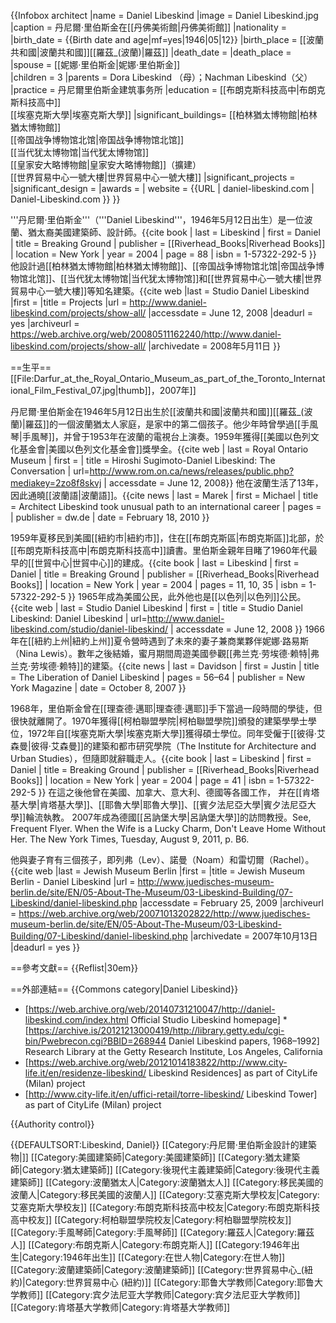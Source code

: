 {{Infobox architect
|name                 = Daniel Libeskind
|image                = Daniel Libeskind.jpg
|caption              = 丹尼爾·里伯斯金在[[丹佛美術館|丹佛美術館]]
|nationality          =    
|birth_date           = {{Birth date and age|mf=yes|1946|05|12}}
|birth_place          = [[波蘭共和國|波蘭共和國]][[羅茲_(波蘭)|羅茲]]
|death_date           = 
|death_place          = 
|spouse               = [[妮娜·里伯斯金|妮娜·里伯斯金]]  
|children             = 3
|parents              = Dora Libeskind （母）；Nachman Libeskind（父）
|practice             = 丹尼爾里伯斯金建筑事务所
|education            = [[布朗克斯科技高中|布朗克斯科技高中]]<br />[[埃塞克斯大學|埃塞克斯大學]]
|significant_buildings= [[柏林猶太博物館|柏林猶太博物館]]<br/>[[帝国战争博物馆北馆|帝国战争博物馆北馆]]<br/>[[当代犹太博物馆|当代犹太博物馆]]<br/>[[皇家安大略博物館|皇家安大略博物館]]（擴建）<br/>[[世界貿易中心一號大樓|世界貿易中心一號大樓]]
|significant_projects =
|significant_design   = 
|awards               =
| website              = {{URL | daniel-libeskind.com | Daniel-Libeskind.com }}
}}

'''丹尼爾·里伯斯金'''（'''Daniel Libeskind'''，1946年5月12日出生）是一位波蘭、猶太裔美國建築師、設計師。<ref>{{cite book
  | last = Libeskind
  | first = Daniel
  | title = Breaking Ground
  | publisher = [[Riverhead_Books|Riverhead Books]]
  | location = New York
  | year = 2004
  | page = 88
  | isbn = 1-57322-292-5 }}</ref> 他設計過[[柏林猶太博物館|柏林猶太博物館]]、[[帝国战争博物馆北馆|帝国战争博物馆北馆]]、[[当代犹太博物馆|当代犹太博物馆]]和[[世界貿易中心一號大樓|世界貿易中心一號大樓]]等知名建築。<ref>{{cite web
 |last        = Studio Daniel Libeskind
 |first       = 
 |title       = Projects
 |url         = http://www.daniel-libeskind.com/projects/show-all/
 |accessdate  = June 12, 2008
 |deadurl     = yes
 |archiveurl  = https://web.archive.org/web/20080511162240/http://www.daniel-libeskind.com/projects/show-all/
 |archivedate = 2008年5月11日
}}</ref>

==生平==
[[File:Darfur_at_the_Royal_Ontario_Museum_as_part_of_the_Toronto_International_Film_Festival_07.jpg|thumb]]，2007年]]

丹尼爾·里伯斯金在1946年5月12日出生於[[波蘭共和國|波蘭共和國]][[羅茲_(波蘭)|羅茲]]的一個波蘭猶太人家庭，是家中的第二個孩子。他少年時曾學過[[手風琴|手風琴]]，并曾于1953年在波蘭的電視台上演奏。1959年獲得[[美國以色列文化基金會|美國以色列文化基金會]]獎學金。<ref>{{cite web
  | last = Royal Ontario Museum
  | first = 
  | title = Hiroshi Sugimoto-Daniel Libeskind: The Conversation
  | url=http://www.rom.on.ca/news/releases/public.php?mediakey=2zo8f8skvj
  | accessdate = June 12, 2008}}</ref> 他在波蘭生活了13年，因此通曉[[波蘭語|波蘭語]]。<ref name=Dw>{{cite news
  | last = Marek
  | first = Michael 
  | title = Architect Libeskind took unusual path to an international career
  | pages = 
  | publisher = dw.de
  | date = February 18, 2010 }}</ref>

1959年夏移民到美國[[紐約市|紐約市]]，住在[[布朗克斯區|布朗克斯區]]北部，於[[布朗克斯科技高中|布朗克斯科技高中]]讀書。里伯斯金親年目睹了1960年代最早的[[世貿中心|世貿中心]]的建成。<ref>{{cite book
  | last = Libeskind
  | first = Daniel
  | title = Breaking Ground
  | publisher = [[Riverhead_Books|Riverhead Books]]
  | location = New York
  | year = 2004
  | pages = 11, 10, 35
  | isbn = 1-57322-292-5 }}</ref> 1965年成為美國公民，此外他也是[[以色列|以色列]]公民。<ref name="Studio Daniel Libeskind">{{cite web
  | last = Studio Daniel Libeskind
  | first = 
  | title = Studio Daniel Libeskind: Daniel Libeskind
  | url=http://www.daniel-libeskind.com/studio/daniel-libeskind/
  | accessdate = June 12, 2008 }}</ref> 1966年在[[紐約上州|紐約上州]]夏令營時遇到了未來的妻子兼商業夥伴妮娜·路易斯（Nina Lewis）。數年之後結婚，蜜月期間周遊美國參觀[[弗兰克·劳埃德·赖特|弗兰克·劳埃德·赖特]]的建築。<ref name=Davidson>{{cite news
  | last = Davidson
  | first = Justin
  | title = The Liberation of Daniel Libeskind
  | pages = 56–64
  | publisher = New York Magazine
  | date = October 8, 2007 }}</ref>

1968年，里伯斯金曾在[[理查德·邁耶|理查德·邁耶]]手下當過一段時間的學徒，但很快就離開了。1970年獲得[[柯柏聯盟學院|柯柏聯盟學院]]頒發的建築學學士學位，1972年自[[埃塞克斯大學|埃塞克斯大學]]獲得碩士學位。同年受僱于[[彼得·艾森曼|彼得·艾森曼]]的建築和都市研究學院（The Institute for Architecture and Urban Studies），但隨即就辭職走人。<ref>{{cite book
  | last = Libeskind
  | first = Daniel
  | title = Breaking Ground
  | publisher = [[Riverhead_Books|Riverhead Books]]
  | location = New York
  | year = 2004
  | page = 41
  | isbn = 1-57322-292-5 }}</ref> 在這之後他曾在美國、加拿大、意大利、德國等各國工作，<ref name=Davidson/> 并在[[肯塔基大學|肯塔基大學]]、[[耶魯大學|耶魯大學]]、[[賓夕法尼亞大學|賓夕法尼亞大學]]輪流執教。<ref name="Studio Daniel Libeskind" /> 2007年成為德國[[呂訥堡大學|呂訥堡大學]]的訪問教授。<ref>See, Frequent Flyer. When the Wife is a Lucky Charm, Don't Leave Home Without Her. The New York Times, Tuesday, August 9, 2011, p. B6.</ref>

他與妻子育有三個孩子，即列弗（Lev）、諾曼（Noam）和雷切爾（Rachel）。<ref>{{cite web
 |last        = Jewish Museum Berlin
 |first       = 
 |title       = Jewish Museum Berlin - Daniel Libeskind
 |url         = http://www.juedisches-museum-berlin.de/site/EN/05-About-The-Museum/03-Libeskind-Building/07-Libeskind/daniel-libeskind.php
 |accessdate  = February 25, 2009
 |archiveurl  = https://web.archive.org/web/20071013202822/http://www.juedisches-museum-berlin.de/site/EN/05-About-The-Museum/03-Libeskind-Building/07-Libeskind/daniel-libeskind.php
 |archivedate = 2007年10月13日
 |deadurl     = yes
}}</ref>

==參考文獻==
{{Reflist|30em}}

==外部連結==
{{Commons category|Daniel Libeskind}}
* [https://web.archive.org/web/20140731210047/http://daniel-libeskind.com/index.html Official Studio Libeskind homepage]
*[https://archive.is/20121213000419/http://library.getty.edu/cgi-bin/Pwebrecon.cgi?BBID=268944 Daniel Libeskind papers, 1968–1992] Research Library at the Getty Research Institute, Los Angeles, California
* [https://web.archive.org/web/20121014183822/http://www.city-life.it/en/residenze-libeskind/ Libeskind Residences] as part of CityLife (Milan) project
* [http://www.city-life.it/en/uffici-retail/torre-libeskind/ Libeskind Tower] as part of CityLife (Milan) project

{{Authority control}}

{{DEFAULTSORT:Libeskind, Daniel}}
[[Category:丹尼爾·里伯斯金設計的建築物|]]
[[Category:美國建築師|Category:美國建築師]]
[[Category:猶太建築師|Category:猶太建築師]]
[[Category:後現代主義建築師|Category:後現代主義建築師]]
[[Category:波蘭猶太人|Category:波蘭猶太人]]
[[Category:移民美國的波蘭人|Category:移民美國的波蘭人]]
[[Category:艾塞克斯大學校友|Category:艾塞克斯大學校友]]
[[Category:布朗克斯科技高中校友|Category:布朗克斯科技高中校友]]
[[Category:柯柏聯盟學院校友|Category:柯柏聯盟學院校友]]
[[Category:手風琴師|Category:手風琴師]]
[[Category:羅茲人|Category:羅茲人]]
[[Category:布朗克斯人|Category:布朗克斯人]]
[[Category:1946年出生|Category:1946年出生]]
[[Category:在世人物|Category:在世人物]]
[[Category:波蘭建築師|Category:波蘭建築師]]
[[Category:世界貿易中心_(紐約)|Category:世界貿易中心 (紐約)]]
[[Category:耶鲁大学教师|Category:耶鲁大学教师]]
[[Category:宾夕法尼亚大学教师|Category:宾夕法尼亚大学教师]]
[[Category:肯塔基大学教师|Category:肯塔基大学教师]]